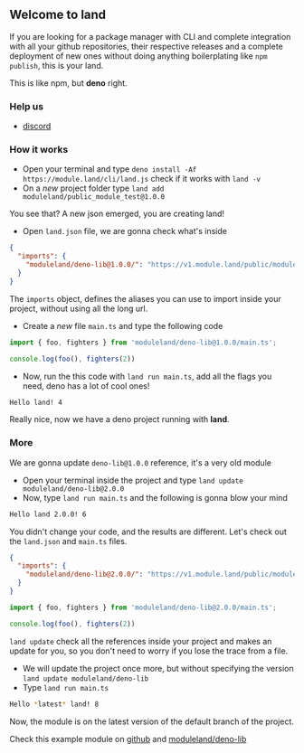 ## Welcome to land 

If you are looking for a package manager with CLI and complete integration with all your github repositories, their respective releases and a complete deployment of new ones without doing anything boilerplating like `npm publish`, this is your land. 

This is like npm, but __deno__ right.

### Help us

- [discord](https://discord.com/invite/2eqenPy)

### How it works

- Open your terminal and type `deno install -Af https://module.land/cli/land.js` check if it works with `land -v`
- On a _new_ project folder type `land add moduleland/public_module_test@1.0.0`

You see that? A new json emerged, you are creating land!

- Open `land.json` file, we are gonna check what's inside
```json
{
  "imports": {
    "moduleland/deno-lib@1.0.0/": "https://v1.module.land/public/moduleland/deno-lib@1.0.0/"
  }
}
```
The `imports` object, defines the aliases you can use to import inside your project, without using all the long url.

- Create a _new_ file `main.ts` and type the following code
```ts
import { foo, fighters } from 'moduleland/deno-lib@1.0.0/main.ts';

console.log(foo(), fighters(2))
```

- Now, run the this code with `land run main.ts`, add all the flags you need, deno has a lot of cool ones!

```sh
Hello land! 4
```
Really nice, now we have a deno project running with __land__.

### More

We are gonna update `deno-lib@1.0.0` reference, it's a very old module
- Open your terminal inside the project and type `land update moduleland/deno-lib@2.0.0`
- Now, type `land run main.ts` and the following is gonna blow your mind
```sh
Hello land 2.0.0! 6
```
You didn't change your code, and the results are different. Let's check out the `land.json` and `main.ts` files.
```json
{
  "imports": {
    "moduleland/deno-lib@2.0.0/": "https://v1.module.land/public/moduleland/deno-lib@2.0.0/"
  }
}
```
```ts
import { foo, fighters } from 'moduleland/deno-lib@2.0.0/main.ts';

console.log(foo(), fighters(2))
```
`land update` check all the references inside your project and makes an update for you, so you don't need to worry if you lose the trace from a file.

- We will update the project once more, but without specifying the version `land update moduleland/deno-lib`
- Type `land run main.ts`
```sh
Hello *latest* land! 8
```
Now, the module is on the latest version of the default branch of the project.

Check this example module on [github](https://github.com/moduleland/deno-lib) and [moduleland/deno-lib](https://module.land/~moduleland/deno-lib)
